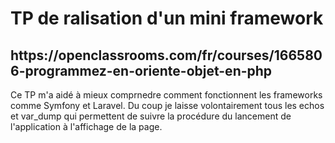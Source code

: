 <h1>TP de ralisation d'un mini framework</h1>
<h2>https://openclassrooms.com/fr/courses/1665806-programmez-en-oriente-objet-en-php</h2>
<p>Ce TP m'a aidé à mieux comprnedre comment fonctionnent les frameworks comme Symfony et Laravel.
Du coup je laisse volontairement tous les echos et var_dump qui permettent de suivre la procédure du lancement de l'application à l'affichage de la page.</p>
